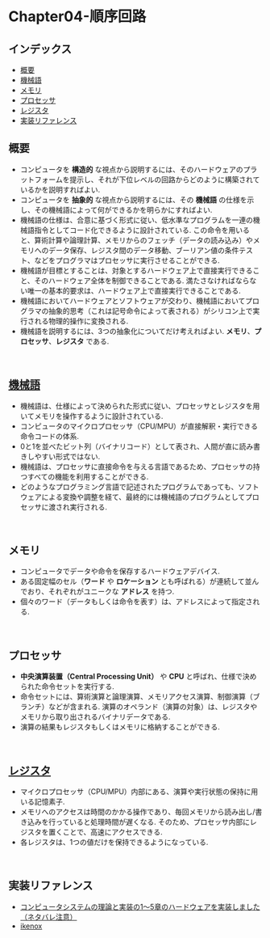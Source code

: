 # Chapter04-順序回路

## インデックス
* [概要](#overview)
* [機械語](#machine-language)
* [メモリ](#memory)
* [プロセッサ](#processor)
* [レジスタ](#register)
* [実装リファレンス](#reference)

<a id="overview"></a>

## 概要
* コンピュータを **構造的** な視点から説明するには、そのハードウェアのプラットフォームを提示し、それが下位レベルの回路からどのように構築されているかを説明すればよい.
* コンピュータを **抽象的** な視点から説明するには、その **機械語** の仕様を示し、その機械語によって何ができるかを明らかにすればよい.
* 機械語の仕様は、合意に基づく形式に従い、低水準なプログラムを一連の機械語指令としてコード化できるように設計されている. この命令を用いると、算術計算や論理計算、メモリからのフェッチ（データの読み込み）やメモリへのデータ保存、レジスタ間のデータ移動、ブーリアン値の条件テスト、などをプログラマはプロセッサに実行させることができる.
* 機械語が目標とすることは、対象とするハードウェア上で直接実行できること、そのハードウェア全体を制御できることである. 満たさなければならない唯一の基本的要求は、ハードウェア上で直接実行できることである.
* 機械語においてハードウェアとソフトウェアが交わり、機械語においてプログラマの抽象的思考（これは記号命令によって表される）がシリコン上で実行される物理的操作に変換される.
* 機械語を説明するには、3つの抽象化についてだけ考えればよい. **メモリ**、**プロセッサ**、**レジスタ** である.
<br />

<a id="machine-language"></a>

## [機械語](https://e-words.jp/w/%E6%A9%9F%E6%A2%B0%E8%AA%9E.html)
* 機械語は、仕様によって決められた形式に従い、プロセッサとレジスタを用いてメモリを操作するように設計されている.
* コンピュータのマイクロプロセッサ（CPU/MPU）が直接解釈・実行できる命令コードの体系.
* 0と1を並べたビット列（バイナリコード）として表され、人間が直に読み書きしやすい形式ではない.
* 機械語は、プロセッサに直接命令を与える言語であるため、プロセッサの持つすべての機能を利用することができる.
* どのようなプログラミング言語で記述されたプログラムであっても、ソフトウェアによる変換や調整を経て、最終的には機械語のプログラムとしてプロセッサに渡され実行される.
<br />

<a id="memory"></a>

## メモリ
* コンピュータでデータや命令を保存するハードウェアデバイス.
* ある固定幅のセル（**ワード** や **ロケーション** とも呼ばれる）が連続して並んでおり、それぞれがユニークな **アドレス** を持つ.
* 個々のワード（データもしくは命令を表す）は、アドレスによって指定される.
<br />

<a id="processor"></a>

## プロセッサ
* **中央演算装置（Central Processing Unit）** や **CPU** と呼ばれ、仕様で決められた命令セットを実行する.
* 命令セットには、算術演算と論理演算、メモリアクセス演算、制御演算（ブランチ）などが含まれる. 演算のオペランド（演算の対象）は、レジスタやメモリから取り出されるバイナリデータである.
* 演算の結果もレジスタもしくはメモリに格納することができる.
<br />

<a id="register"></a>

## [レジスタ](https://e-words.jp/w/%E3%83%AC%E3%82%B8%E3%82%B9%E3%82%BF.html)
* マイクロプロセッサ（CPU/MPU）内部にある、演算や実行状態の保持に用いる記憶素子.
* メモリへのアクセスは時間のかかる操作であり、毎回メモリから読み出し/書き込みを行っていると処理時間が遅くなる. そのため、プロセッサ内部にレジスタを置くことで、高速にアクセスできる.
* 各レジスタは、1つの値だけを保持できるようになっている.
<br />

<a id="reference"></a>

## 実装リファレンス
* [コンピュータシステムの理論と実装の1〜5章のハードウェアを実装しました（ネタバレ注意）](https://nihemak.hatenablog.com/entry/2019/04/28/150541#Not)
* [ikenox](https://github.com/ikenox/nand2tetris)
